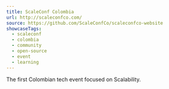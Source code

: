 ```yaml
---
title: ScaleConf Colombia
url: http://scaleconfco.com/
source: https://github.com/ScaleConfCo/scaleconfco-website
showcaseTags:
  - scaleconf
  - colombia
  - community
  - open-source
  - event
  - learning
---
```

The first Colombian tech event focused on Scalability.
